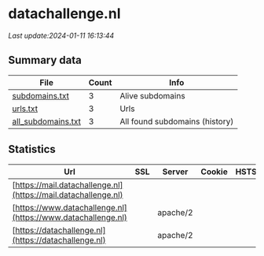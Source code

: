 # datachallenge.nl
*Last update:2024-01-11 16:13:44*
## Summary data
| File       | Count | Info |
|------------|-------|------|
|[subdomains.txt](/data/datachallenge/subdomains.txt)|3|Alive subdomains|
|[urls.txt](/data/datachallenge/urls.txt)|3|Urls|
|[all_subdomains.txt](/data/datachallenge/all_subdomains.txt)|3|All found subdomains (history)|
## Statistics
| Url | SSL | Server | Cookie | HSTS | CSP | XFO | XXP | RP | Tech |
|------------|-------|------|------|------|------|------|------|------|------|
|[https://mail.datachallenge.nl](https://mail.datachallenge.nl)| | | | | | | |:white_check_mark: | |Apache HTTP Server:2...| |
|[https://www.datachallenge.nl](https://www.datachallenge.nl)| |apache/2| | | | | |:white_check_mark: | |Apache HTTP Server:2| |
|[https://datachallenge.nl](https://datachallenge.nl)| |apache/2| | | | | |:white_check_mark: | |Apache HTTP Server:2| |